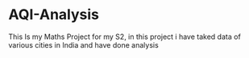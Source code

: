 # AQI-Analysis
This Is my Maths Project for my S2, in this project i have taked data of various cities in India and have done  analysis
